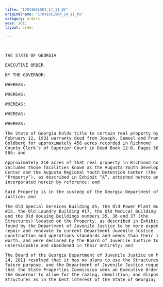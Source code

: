 ```yaml
---
title: "17041661504_14_11_01"
originalname: "17041661504_14_11_01"
category: orders
year: 2011
layout: order

---
```

<pre>
 

THE STATE OF GEORGIA

EXECUTIVE ORDER

BY THE GOVERNOR:

WHEREAS:

WHEREAS:

WHEREAS:

WHEREAS:

WHEREAS:

The State of Georgia holds title to certain real property by virtue of a
February 12, 1931 warranty deed from Joseph, Samuel and Frank
Goldberg for approximately 456 acres recorded in Richmond
County Clerk’s of Superior Court in Deed Book 12-B, Pages 586-
588; and

Approximately 210 acres of that real property in Richmond County
includes those facilities known as the Augusta Youth Development
Center and the Augusta Regional Youth Detention Center (the
“Property”), as described in Exhibit “A”, attached hereto and
incorporated herein by reference; and

Said Property is in the custody of the Georgia Department of Juvenile
Justice; and

The Old Special Services Building #5, the Old Power Plant Building
#15, the Old Laundry Building #17, the Old Medical Building #25,
and the Old Housing Buildings numbers 35, 36 and 37 (the
Structures) located on the Property, as described in Exhibit B, were
found by the Department of Juvenile Justice to be more expensive to
repair and renovate to current Department Juvenile Justice
construction and operations standards and needs than their inherent
worth, and were declared by the Board of Juvenile Justice to be
unserviceable and abandoned in their entirety; and

The Board of the Georgia Department of Juvenile Justice on March
24, 2011 resolved that it has no plans to use the Structures for any
future purpose, and the Department of Juvenile Justice requested
that the State Properties Commission seek an Executive Order from
the Governor to allow for the razing, demolition, and disposal of the
Structures as in the best interest of the State of Georgia; and

</pre>
